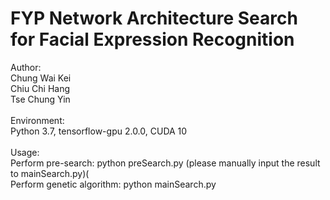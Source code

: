 # FYP Network Architecture Search for Facial Expression Recognition 
Author:<br/>
Chung Wai Kei<br/>
Chiu Chi Hang<br/>
Tse Chung Yin<br/>
<br/>
Environment:<br/>
Python 3.7, tensorflow-gpu 2.0.0, CUDA 10<br/>
<br/>
Usage:<br/>
Perform pre-search: python preSearch.py (please manually input the result to mainSearch.py)(<br/>
Perform genetic algorithm: python mainSearch.py<br/>
